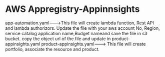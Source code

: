 # AWS Appregistry-Appinnsights

app-automation.yaml--->This file will create lambda function, Rest API and lambda authorizors. Update the file with your aws account No, Region, service catalog application name,Budget nameand save the file in s3 bucket. copy the object url of the file and update in product-appinsights.yaml
product-appinsights.yaml---> This file will create portfolio, associate the resource and product. 


